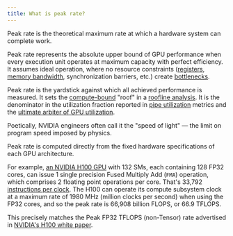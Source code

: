 ```yaml
---
title: What is peak rate?
---
```


Peak rate is the theoretical maximum rate at which a hardware system can
complete work.

Peak rate represents the absolute upper bound of GPU performance when every
execution unit operates at maximum capacity with perfect efficiency. It assumes
ideal operation, where no resource constraints
([registers](/gpu-glossary/device-software/registers),
[memory bandwidth](/gpu-glossary/perf/memory-bandwidth), synchronization
barriers, etc.) create [bottlenecks](/gpu-glossary/perf/performance-bottleneck).

Peak rate is the yardstick against which all achieved performance is measured.
It sets the [compute-bound](/gpu-glossary/perf/compute-bound) "roof" in a
[roofline analysis](/gpu-glossary/perf/roofline-model). It is the denominator in
the utilization fraction reported in
[pipe utilization](/gpu-glossary/perf/pipe-utilization) metrics and the
[ultimate arbiter of GPU utilization](https://modal.com/blog/gpu-utilization-guide).

Poetically, NVIDIA engineers often call it the "speed of light" — the limit on
program speed imposed by physics.

Peak rate is computed directly from the fixed hardware specifications of each
GPU architecture.

For example,
[an NVIDIA H100 GPU](https://resources.nvidia.com/en-us-hopper-architecture/nvidia-h100-tensor-c)
with 132 SMs, each containing 128 FP32 cores, can issue 1 single precision Fused
Multiply Add (`FMA`) operation, which comprises 2 floating point operations per
core. That's 33,792
[instructions per clock](https://en.wikipedia.org/wiki/Instructions_per_cycle).
The H100 can operate its compute subsystem clock at a maximum rate of 1980 MHz
(million clocks per second) when using the FP32 cores, and so the peak rate is
66,908 billion FLOPS, or 66.9 TFLOPS.

This precisely matches the Peak FP32 TFLOPS (non-Tensor) rate advertised in
[NVIDIA's H100 white paper](https://resources.nvidia.com/en-us-hopper-architecture/nvidia-h100-tensor-c).
